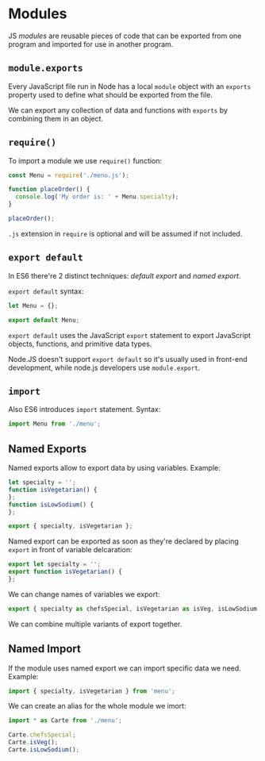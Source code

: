 # Modules

JS _modules_ are reusable pieces of code that can be exported from one program and imported for use in another program.

## `module.exports`

Every JavaScript file run in Node has a local `module` object with an `exports` property used to define what should be exported from the file.

We can export any collection of data and functions with `exports` by combining them in an object.

## `require()`

To import a module we use `require()` function:

```javascript
const Menu = require('./menu.js');

function placeOrder() {
  console.log('My order is: ' + Menu.specialty);
}

placeOrder();
```

`.js` extension in `require` is optional and will be assumed if not included.

## `export default`

In ES6 there're 2 distinct techniques: _default export_ and _named export_.

`export default` syntax:

```javascript
let Menu = {};

export default Menu;
```

`export default` uses the JavaScript `export` statement to export JavaScript objects, functions, and primitive data types.

Node.JS doesn't support `export default` so it's usually used in front-end development, while node.js developers use `module.export`.

## `import`

Also ES6 introduces `import` statement. Syntax:

```javascript
import Menu from './menu';
```

## Named Exports

Named exports allow to export data by using variables. Example:

```javascript
let specialty = '';
function isVegetarian() {
};
function isLowSodium() {
};

export { specialty, isVegetarian };
```

Named export can be exported as soon as they're declared by placing `export` in front of variable delcaration:

```javascript
export let specialty = '';
export function isVegetarian() {
};
```

We can change names of variables we export:

```javascript
export { specialty as chefsSpecial, isVegetarian as isVeg, isLowSodium };
```

We can combine multiple variants of export together.

## Named Import

If the module uses named export we can import specific data we need. Example:

```javascript
import { specialty, isVegetarian } from 'menu';
```

We can create an alias for the whole module we imort:

```javascript
import * as Carte from './menu';

Carte.chefsSpecial;
Carte.isVeg();
Carte.isLowSodium();
```
